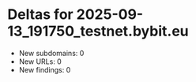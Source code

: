 # Deltas for 2025-09-13_191750_testnet.bybit.eu
- New subdomains: 0
- New URLs: 0
- New findings: 0
